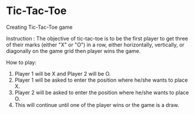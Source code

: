# Tic-Tac-Toe
Creating Tic-Tac-Toe game

Instruction :
The objective of tic-tac-toe is to be the first player to get three of their marks (either "X" or "O") in a row, either horizontally, vertically, or diagonally on the game grid then player wins the game.

How to play:
1. Player 1 will be X and Player 2 will be O.
2. Player 1 will be asked to enter the position where he/she wants to place X.
3. Player 2 will be asked to enter the position where he/she wants to place O.
4. This will continue until one of the player wins or the game is a draw.